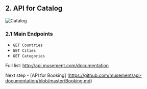 ## 2. API for Catalog

![Catalog](http://musement.s3.amazonaws.com/documentation_images/catalog.png)

### 2.1 Main Endpoints

* ```GET Countries```   
* ```GET Cities```      
* ```GET Categories```

Full list: http://api.musement.com/documentation

Next step - [API for Booking] (https://github.com/musement/api-documentation/blob/master/Booking.md)
